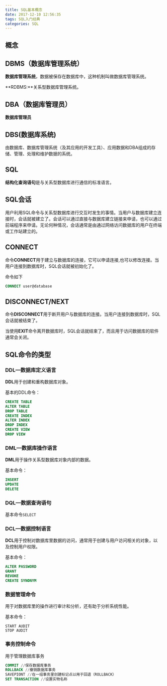 ```yaml
---
title: SQL基本概念
date: 2017-12-10 12:56:35
tags: SQL入门经典
categories: SQL
---
```


## 概念

## DBMS（数据库管理系统）

**数据库管理系统**，数据被保存在数据库中，这种机制叫做数据库管理系统。

**RDBMS:**关系型数据库管理系统。
## DBA（数据库管理员）

**数据库管理员**

## DBS(数据库系统)

由数据库、数据库管理系统（及其应用的开发工具）、应用数据和DBA组成的存储、管理、处理和维护数据的系统。

## SQL

**结构化查询语句**是与关系型数据库进行通信的标准语言。<!--more-->

## SQL会话

用户利用SQL命令与关系型数据库进行交互时发生的事情。当用户与数据库建立连接时，会话就被建立了。会话可以通过直接与数据库建立链接来申请，也可以通过前端程序来申请。无论何种情况，会话通常是由通过网络访问数据库的用户在终端或工作站建立的。

## CONNECT

命令**CONNECT**用于建立与数据库的连接，它可以申请连接,也可以修改连接。当用户连接到数据库时，SQL会话就被初始化了。

命令如下

```SQL
CONNECT user@database
```

## DISCONNECT/NEXT

命令**DISCONNECT**用于断开用户与数据库的连接。当用户连接到数据库时，SQL会话就被结束了。

当使用**EXIT**命令离开数据库时，SQL会话就结束了，而且用于访问数据库的软件通常会关闭。

## SQL命令的类型

### DDL—数据库定义语言

**DDL**用于创建和重构数据库对象。

基本的DDL命令：

```sql
CREATE TABLE
ALTER TABLE
DROP TABLE
CREATE INDEX
ALTER INDEX
DROP INDEX
CREATE VIEW
DROP VIEW
```



### DML—数据库操作语言

**DML**用于操作关系型数据库对象内部的数据。

基本命令：

```sql
INSERT
UPDATE
DELETE
```



### DQL—数据查询语句

基本命令`SELECT`

### DCL—数据控制语言

**DCL**用于控制对数据库里数据的访问，通常用于创建与用户访问相关的对象，以及控制用户权限。

基本命令：

```sql
ALTER PASSWORD
GRANT
REVOKE
CREATE SYNONYM
```

### 数据管理命令

用于对数据库里的操作进行审计和分析，还有助于分析系统性能。

基本命令：

```
START AUDIT
STOP AUDIT
```

### 事务控制命令

用于管理数据库事务

```sql
COMMIT //保存数据库事务
ROLLBACK //撤销数据库事务
SAVEPIONT //在一组事务里创建标记点以用于回退（ROLLBACK）
SET TRANSACTION //设置实物名称
```

